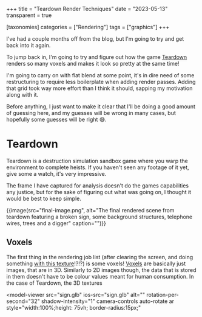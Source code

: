 +++
title = "Teardown Render Techniques"
date = "2023-05-13"
transparent = true

[taxonomies]
categories = ["Rendering"]
tags = ["graphics"]
+++
<script type="module" src="https://unpkg.com/@google/model-viewer/dist/model-viewer.min.js"></script>

I've had a couple months off from the blog, but I'm going to try and get back into it again.

To jump back in, I'm going to try and figure out how the game [Teardown](https://store.steampowered.com/app/1167630/Teardown/) renders so many voxels and makes it look so pretty at the same time!

I'm going to carry on with flat blend at some point, it's in dire need of some restructuring to require less boilerplate when adding render passes. Adding that grid took way more effort than I think it should, sapping my motivation along with it.

Before anything, I just want to make it clear that I'll be doing a good amount of guessing here, and my guesses will be wrong in many cases, but hopefully some guesses will be right 😅.

# Teardown

Teardown is a destruction simulation sandbox game where you warp the environment to complete heists. If you haven't seen any footage of it yet, give some a watch, it's very impressive.

The frame I have captured for analysis doesn't do the games capabilities any justice, but for the sake of figuring out what was going on, I thought it would be best to keep simple. 

{{image(src="final-image.png", alt="The final rendered scene from teardown featuring a broken sign, some background structures, telephone wires, trees and a digger" caption="")}}

## Voxels

The first thing in the rendering job list (after clearing the screen, and doing something [with this texture](wtf.png)!?!?) is some voxels! [Voxels](https://en.wikipedia.org/wiki/Voxel) are basically just images, that are in 3D. Similarly to 2D images though, the data that is stored in them doesn't have to be colour values meant for human consumption. In the case of Teardown, the 3D textures 

<model-viewer 
    src="sign.glb"
    ios-src="sign.glb"
    alt=""
    rotation-per-second="32"
    shadow-intensity="1"
    camera-controls
    auto-rotate ar
    style="width:100%;height: 75vh; border-radius:15px;"
>